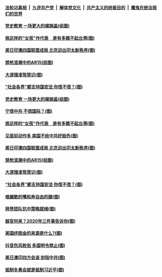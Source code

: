 

####  [法轮功真相](../../../../basic/blob/master/README.md?t=03181731) &nbsp;|&nbsp; [九评共产党](../../../../9ping.md/blob/master/README.md?t=03181731) &nbsp;|&nbsp; [解体党文化](../../../../jtdwh.md/blob/master/README.md?t=03181731)  &nbsp;|&nbsp; [共产主义的终极目的](../../../../gczydzjmd.md/blob/master/README.md?t=03181731) &nbsp;|&nbsp; [魔鬼在统治我们的世界](../../../../mgztzwmdsj.md/blob/master/README.md?t=03181731) 

#### [党史教育 一场更大的揭锅盖(组图)](../pages/p4/965934.md?t=03181731) 

#### [挑这样的“女孩”作代表　是有多瞧不起台湾(图)](../pages/p4/965915.md?t=03181731) 

#### [美日印澳四国联盟成局 北京迫出印太新秩序(图)](../pages/p4/965912.md?t=03181731) 

#### [禁枪浪潮中的AR15(组图)](../pages/p4/965804.md?t=03181731) 

#### [大道理凌驾常识(图)](../pages/p4/965795.md?t=03181731) 

#### [“社会各界”都支持国安法 你信不信？(图)](../pages/p4/965794.md?t=03181731) 

#### [党史教育 一场更大的揭锅盖(组图)](../pages/p4/965934.md?t=03181731) 

#### [宁信中共 不信国际？(图)](../pages/p4/965917.md?t=03181731) 

#### [挑这样的“女孩”作代表　是有多瞧不起台湾(图)](../pages/p4/965915.md?t=03181731) 

#### [见面前动作多 美国不给中共好脸色(图)](../pages/p4/965914.md?t=03181731) 

#### [美日印澳四国联盟成局 北京迫出印太新秩序(图)](../pages/p4/965912.md?t=03181731) 




#### [禁枪浪潮中的AR15(组图)](../pages/p4/965804.md?t=03181731) 

#### [大道理凌驾常识(图)](../pages/p4/965795.md?t=03181731) 

#### [“社会各界”都支持国安法 你信不信？(图)](../pages/p4/965794.md?t=03181731) 

#### [唱媚歌的嘴和奔自由的腿(图)](../pages/p4/965793.md?t=03181731) 

#### [拜登团队抗中策略就绪(图)](../pages/p4/965791.md?t=03181731) 

#### [器官何来？2020年三件事告诉你(图)](../pages/p4/965790.md?t=03181731) 

#### [美国纾困金的来源是什么?(图)](../pages/p4/965749.md?t=03181731) 



#### [抖音伤风败俗 多国明令禁止(图)](../pages/p4/965696.md?t=03181731) 

#### [美日澳印四方会谈 剑指中共(图)](../pages/p4/965680.md?t=03181731) 

#### [抵制冬奥会就是抵制习近平(图)](../pages/p4/965677.md?t=03181731) 

